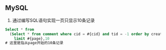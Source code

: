 MySQL
---
1. 通过编写SQL语句实现一页只显示10条记录
```sql
Select * from 
  (Select * from comment where cid = #{cid} and tid = -1 order by createTime DESC) as c
    limit #{page},10
# 这里是指从page开始的10条记录
```